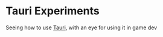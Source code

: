 # Tauri Experiments

Seeing how to use [Tauri](https://tauri.dev), with an eye for using it in game dev